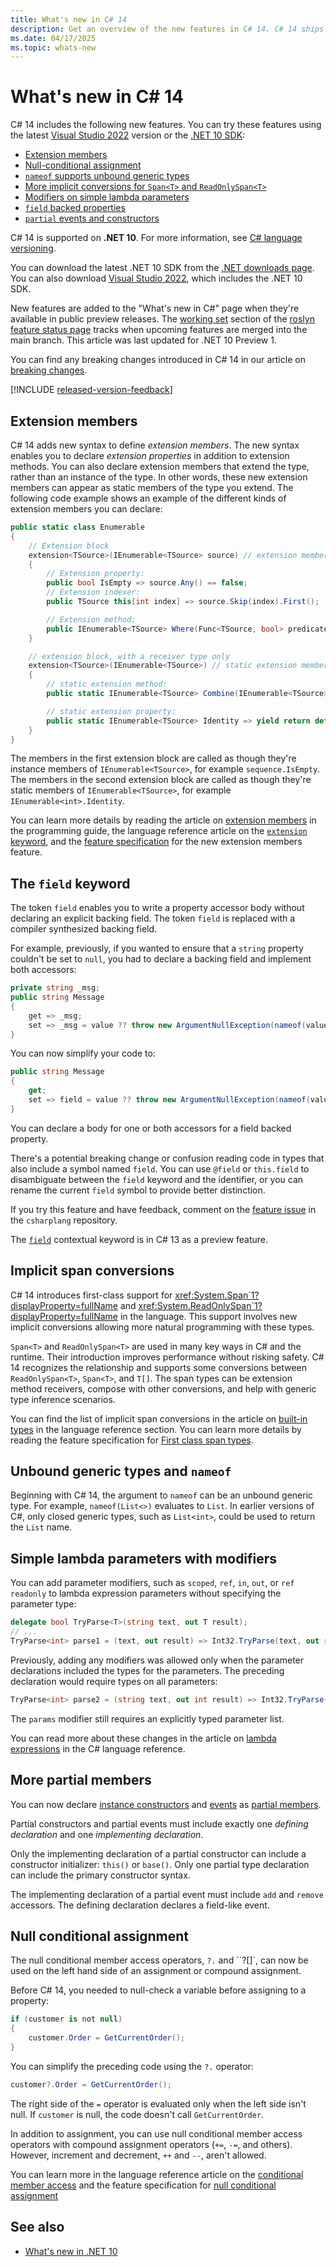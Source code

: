 ```yaml
---
title: What's new in C# 14
description: Get an overview of the new features in C# 14. C# 14 ships with .NET 10.
ms.date: 04/17/2025
ms.topic: whats-new
---
```

# What's new in C# 14

C# 14 includes the following new features. You can try these features using the latest [Visual Studio 2022](https://visualstudio.microsoft.com/vs/preview/) version or the [.NET 10 SDK](https://dotnet.microsoft.com/download/dotnet):

- [Extension members](#extension-members)
- [Null-conditional assignment](#null-conditional-assignment)
- [`nameof` supports unbound generic types](#unbound-generic-types-and-nameof)
- [More implicit conversions for `Span<T>` and `ReadOnlySpan<T>`](#implicit-span-conversions)
- [Modifiers on simple lambda parameters](#simple-lambda-parameters-with-modifiers)
- [`field` backed properties](#the-field-keyword)
- [`partial` events and constructors](#more-partial-members)

C# 14 is supported on **.NET 10**. For more information, see [C# language versioning](../language-reference/configure-language-version.md).

You can download the latest .NET 10 SDK from the [.NET downloads page](https://dotnet.microsoft.com/download). You can also download [Visual Studio 2022](https://visualstudio.microsoft.com/vs/), which includes the .NET 10 SDK.

New features are added to the "What's new in C#" page when they're available in public preview releases. The [working set](https://github.com/dotnet/roslyn/blob/main/docs/Language%20Feature%20Status.md#working-set) section of the [roslyn feature status page](https://github.com/dotnet/roslyn/blob/main/docs/Language%20Feature%20Status.md) tracks when upcoming features are merged into the main branch. This article was last updated for .NET 10 Preview 1.

You can find any breaking changes introduced in C# 14 in our article on [breaking changes](~/_roslyn/docs/compilers/CSharp/Compiler%20Breaking%20Changes%20-%20DotNet%2010.md).

[!INCLUDE [released-version-feedback](./includes/released-feedback.md)]

## Extension members

C# 14 adds new syntax to define *extension members*. The new syntax enables you to declare *extension properties* in addition to extension methods. You can also declare extension members that extend the type, rather than an instance of the type. In other words, these new extension members can appear as static members of the type you extend. The following code example shows an example of the different kinds of extension members you can declare:

```csharp
public static class Enumerable
{
    // Extension block
    extension<TSource>(IEnumerable<TSource> source) // extension members for IEnumerable<TSource>
    {
        // Extension property:
        public bool IsEmpty => source.Any() == false;
        // Extension indexer:
        public TSource this[int index] => source.Skip(index).First();

        // Extension method:
        public IEnumerable<TSource> Where(Func<TSource, bool> predicate) { ... }
    }

    // extension block, with a receiver type only
    extension<TSource>(IEnumerable<TSource>) // static extension members for IEnumerable<Source>
    {
        // static extension method:
        public static IEnumerable<TSource> Combine(IEnumerable<TSource> first, IEnumerable<TSource> second) { ... }

        // static extension property:
        public static IEnumerable<TSource> Identity => yield return default;
    }
}
```

The members in the first extension block are called as though they're instance members of `IEnumerable<TSource>`, for example `sequence.IsEmpty`. The members in the second extension block are called as though they're static members of `IEnumerable<TSource>`, for example `IEnumerable<int>.Identity`.

You can learn more details by reading the article on [extension members](../programming-guide/classes-and-structs/extension-methods.md) in the programming guide, the language reference article on the [`extension` keyword](../language-reference/keywords/extension.md), and the [feature specification](~/_csharplang/proposals/extensions.md) for the new extension members feature.

## The `field` keyword

The token `field` enables you to write a property accessor body without declaring an explicit backing field. The token `field` is replaced with a compiler synthesized backing field.

For example, previously, if you wanted to ensure that a `string` property couldn't be set to `null`, you had to declare a backing field and implement both accessors:

```csharp
private string _msg;
public string Message
{
    get => _msg;
    set => _msg = value ?? throw new ArgumentNullException(nameof(value));
}
```

You can now simplify your code to:

```csharp
public string Message
{
    get;
    set => field = value ?? throw new ArgumentNullException(nameof(value));
}
```

You can declare a body for one or both accessors for a field backed property.

There's a potential breaking change or confusion reading code in types that also include a symbol named `field`. You can use `@field` or `this.field` to disambiguate between the `field` keyword and the identifier, or you can rename the current `field` symbol to provide better distinction.

If you try this feature and have feedback, comment on the [feature issue](https://github.com/dotnet/csharplang/issues/140) in the `csharplang` repository.

The [`field`](../language-reference/keywords/field.md) contextual keyword is in C# 13 as a preview feature.

## Implicit span conversions

C# 14 introduces first-class support for <xref:System.Span`1?displayProperty=fullName> and <xref:System.ReadOnlySpan`1?displayProperty=fullName> in the language. This support involves new implicit conversions allowing more natural programming with these types.

`Span<T>` and `ReadOnlySpan<T>` are used in many key ways in C# and the runtime. Their introduction improves performance without risking safety. C# 14 recognizes the relationship and supports some conversions between `ReadOnlySpan<T>`, `Span<T>`, and `T[]`. The span types can be extension method receivers, compose with other conversions, and help with generic type inference scenarios.

You can find the list of implicit span conversions in the article on [built-in types](../language-reference/builtin-types/built-in-types.md) in the language reference section. You can learn more details by reading the feature specification for [First class span types](~/_csharplang/proposals/first-class-span-types.md).

## Unbound generic types and `nameof`

Beginning with C# 14, the argument to `nameof` can be an unbound generic type. For example, `nameof(List<>)` evaluates to `List`. In earlier versions of C#, only closed generic types, such as `List<int>`, could be used to return the `List` name.

## Simple lambda parameters with modifiers

You can add parameter modifiers, such as `scoped`, `ref`, `in`, `out`, or `ref readonly` to lambda expression parameters without specifying the parameter type:

```csharp
delegate bool TryParse<T>(string text, out T result);
// ...
TryParse<int> parse1 = (text, out result) => Int32.TryParse(text, out result);
```

Previously, adding any modifiers was allowed only when the parameter declarations included the types for the parameters. The preceding declaration would require types on all parameters:

```csharp
TryParse<int> parse2 = (string text, out int result) => Int32.TryParse(text, out result);
```

The `params` modifier still requires an explicitly typed parameter list.

You can read more about these changes in the article on [lambda expressions](../language-reference/operators/lambda-expressions.md#input-parameters-of-a-lambda-expression) in the C# language reference.

## More partial members

You can now declare [instance constructors](../programming-guide/classes-and-structs/constructors.md#partial-constructors) and [events](../event-pattern.md) as [partial members](../language-reference/keywords/partial-member.md).

Partial constructors and partial events must include exactly one *defining declaration* and one *implementing declaration*.

Only the implementing declaration of a partial constructor can include a constructor initializer: `this()` or `base()`. Only one partial type declaration can include the primary constructor syntax.

The implementing declaration of a partial event must include `add` and `remove` accessors. The defining declaration declares a field-like event.

## Null conditional assignment

The null conditional member access operators, `?.` and ``?[]`, can now be used on the left hand side of an assignment or compound assignment.

Before C# 14, you needed to null-check a variable before assigning to a property:

```csharp
if (customer is not null)
{
    customer.Order = GetCurrentOrder();
}
```

You can simplify the preceding code using the `?.` operator:

```csharp
customer?.Order = GetCurrentOrder();
```

The right side of the `=` operator is evaluated only when the left side isn't null. If `customer` is null, the code doesn't call `GetCurrentOrder`.

In addition to assignment, you can use null conditional member access operators with compound assignment operators (`+=`, `-=`, and others). However, increment and decrement, `++` and `--`, aren't allowed.

You can learn more in the language reference article on the [conditional member access](../language-reference/operators/member-access-operators.md#null-conditional-operators--and-) and the feature specification for [null conditional assignment](~/_csharplang/proposals/null-conditional-assignment.md)

## See also

- [What's new in .NET 10](../../core/whats-new/dotnet-10/overview.md)
